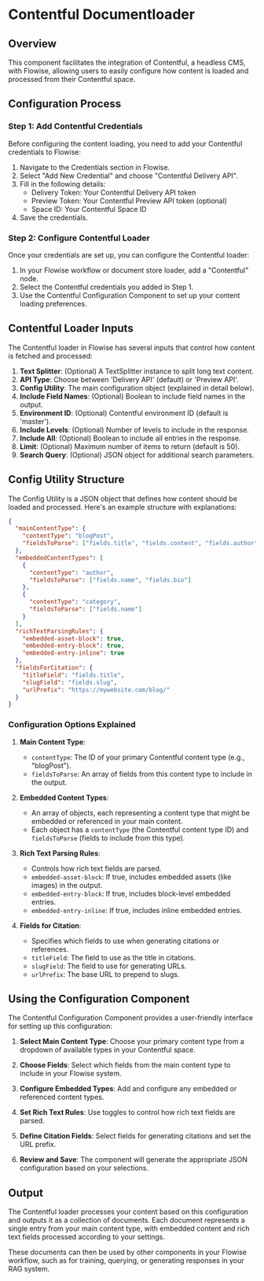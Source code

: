 # Contentful Documentloader

## Overview

This component facilitates the integration of Contentful, a headless CMS, with Flowise, allowing users to easily configure how content is loaded and processed from their Contentful space.

## Configuration Process

### Step 1: Add Contentful Credentials

Before configuring the content loading, you need to add your Contentful credentials to Flowise:

1. Navigate to the Credentials section in Flowise.
2. Select "Add New Credential" and choose "Contentful Delivery API".
3. Fill in the following details:
   - Delivery Token: Your Contentful Delivery API token
   - Preview Token: Your Contentful Preview API token (optional)
   - Space ID: Your Contentful Space ID
4. Save the credentials.

### Step 2: Configure Contentful Loader

Once your credentials are set up, you can configure the Contentful loader:

1. In your Flowise workflow or document store loader, add a "Contentful" node.
2. Select the Contentful credentials you added in Step 1.
3. Use the Contentful Configuration Component to set up your content loading preferences.

## Contentful Loader Inputs

The Contentful loader in Flowise has several inputs that control how content is fetched and processed:

1. **Text Splitter**: (Optional) A TextSplitter instance to split long text content.
2. **API Type**: Choose between 'Delivery API' (default) or 'Preview API'.
3. **Config Utility**: The main configuration object (explained in detail below).
4. **Include Field Names**: (Optional) Boolean to include field names in the output.
5. **Environment ID**: (Optional) Contentful environment ID (default is 'master').
6. **Include Levels**: (Optional) Number of levels to include in the response.
7. **Include All**: (Optional) Boolean to include all entries in the response.
8. **Limit**: (Optional) Maximum number of items to return (default is 50).
9. **Search Query**: (Optional) JSON object for additional search parameters.

## Config Utility Structure

The Config Utility is a JSON object that defines how content should be loaded and processed. Here's an example structure with explanations:

```json
{
  "mainContentType": {
    "contentType": "blogPost",
    "fieldsToParse": ["fields.title", "fields.content", "fields.author"]
  },
  "embeddedContentTypes": [
    {
      "contentType": "author",
      "fieldsToParse": ["fields.name", "fields.bio"]
    },
    {
      "contentType": "category",
      "fieldsToParse": ["fields.name"]
    }
  ],
  "richTextParsingRules": {
    "embedded-asset-block": true,
    "embedded-entry-block": true,
    "embedded-entry-inline": true
  },
  "fieldsForCitation": {
    "titleField": "fields.title",
    "slugField": "fields.slug",
    "urlPrefix": "https://mywebsite.com/blog/"
  }
}
```

### Configuration Options Explained

1. **Main Content Type**:
   - `contentType`: The ID of your primary Contentful content type (e.g., "blogPost").
   - `fieldsToParse`: An array of fields from this content type to include in the output.

2. **Embedded Content Types**:
   - An array of objects, each representing a content type that might be embedded or referenced in your main content.
   - Each object has a `contentType` (the Contentful content type ID) and `fieldsToParse` (fields to include from this type).

3. **Rich Text Parsing Rules**:
   - Controls how rich text fields are parsed.
   - `embedded-asset-block`: If true, includes embedded assets (like images) in the output.
   - `embedded-entry-block`: If true, includes block-level embedded entries.
   - `embedded-entry-inline`: If true, includes inline embedded entries.

4. **Fields for Citation**:
   - Specifies which fields to use when generating citations or references.
   - `titleField`: The field to use as the title in citations.
   - `slugField`: The field to use for generating URLs.
   - `urlPrefix`: The base URL to prepend to slugs.

## Using the Configuration Component

The Contentful Configuration Component provides a user-friendly interface for setting up this configuration:

1. **Select Main Content Type**: Choose your primary content type from a dropdown of available types in your Contentful space.

2. **Choose Fields**: Select which fields from the main content type to include in your Flowise system.

3. **Configure Embedded Types**: Add and configure any embedded or referenced content types.

4. **Set Rich Text Rules**: Use toggles to control how rich text fields are parsed.

5. **Define Citation Fields**: Select fields for generating citations and set the URL prefix.

6. **Review and Save**: The component will generate the appropriate JSON configuration based on your selections.

## Output

The Contentful loader processes your content based on this configuration and outputs it as a collection of documents. Each document represents a single entry from your main content type, with embedded content and rich text fields processed according to your settings.

These documents can then be used by other components in your Flowise workflow, such as for training, querying, or generating responses in your RAG system.